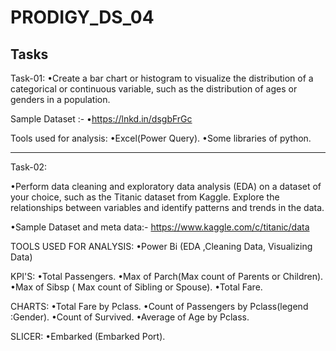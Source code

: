 # PRODIGY_DS_04
Tasks
--------------------------------------------------------------------------------------------------------------------------------------------------------------------
Task-01:
•Create a bar chart or histogram to visualize the distribution of a categorical or continuous variable, such as the distribution of ages or genders in a population.

Sample Dataset :- 
•https://lnkd.in/dsgbFrGc

Tools used for analysis:
•Excel(Power Query).
•Some libraries of python.

--------------------------------------------------------------------------------------------------------------------------------------------------------------------
Task-02:

•Perform data cleaning and exploratory data analysis (EDA) on a dataset of your choice, such as the Titanic dataset from Kaggle. Explore the relationships between variables and identify patterns and trends in the data.

•Sample Dataset  and meta data:- https://www.kaggle.com/c/titanic/data


TOOLS USED FOR ANALYSIS:
•Power Bi (EDA ,Cleaning Data, Visualizing Data)


KPI'S:
•Total Passengers.
•Max of Parch(Max count of Parents or Children).
•Max of Sibsp ( Max count of Sibling or Spouse).
•Total Fare.

CHARTS:
•Total Fare by Pclass.
•Count of Passengers by Pclass(legend :Gender).
•Count of Survived.
•Average of Age by Pclass.

SLICER:
•Embarked (Embarked Port).
